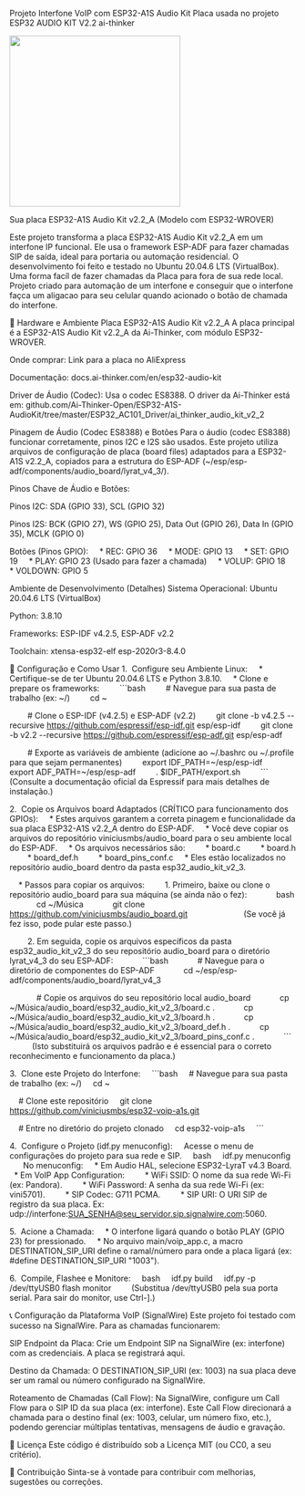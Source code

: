 Projeto Interfone VoIP com ESP32-A1S Audio Kit
Placa usada no projeto ESP32 AUDIO KIT V2.2 ai-thinker

<img src="https://i.imgur.com/mkMh8gi.jpeg" width="300">

Sua placa ESP32-A1S Audio Kit v2.2_A (Modelo com ESP32-WROVER)

Este projeto transforma a placa ESP32-A1S Audio Kit v2.2_A em um interfone IP funcional. Ele usa o framework ESP-ADF para fazer chamadas SIP de saída, ideal para portaria ou automação residencial. O desenvolvimento foi feito e testado no Ubuntu 20.04.6 LTS (VirtualBox).
Uma forma facíl de fazer chamadas da Placa para fora de sua rede local. Projeto criado para automação de um interfone e conseguir que o interfone façca um aligacao para seu celular quando acionado o botão de chamada do interfone. 

🧰 Hardware e Ambiente
Placa ESP32-A1S Audio Kit v2.2_A
A placa principal é a ESP32-A1S Audio Kit v2.2_A da Ai-Thinker, com módulo ESP32-WROVER.

Onde comprar: Link para a placa no AliExpress

Documentação: docs.ai-thinker.com/en/esp32-audio-kit

Driver de Áudio (Codec): Usa o codec ES8388. O driver da Ai-Thinker está em: github.com/Ai-Thinker-Open/ESP32-A1S-AudioKit/tree/master/ESP32_AC101_Driver/ai_thinker_audio_kit_v2_2

Pinagem de Áudio (Codec ES8388) e Botões
Para o áudio (codec ES8388) funcionar corretamente, pinos I2C e I2S são usados. Este projeto utiliza arquivos de configuração de placa (board files) adaptados para a ESP32-A1S v2.2_A, copiados para a estrutura do ESP-ADF (~/esp/esp-adf/components/audio_board/lyrat_v4_3/).

Pinos Chave de Áudio e Botões:

Pinos I2C: SDA (GPIO 33), SCL (GPIO 32)

Pinos I2S: BCK (GPIO 27), WS (GPIO 25), Data Out (GPIO 26), Data In (GPIO 35), MCLK (GPIO 0)

Botões (Pinos GPIO):
    * REC: GPIO 36
    * MODE: GPIO 13
    * SET: GPIO 19
    * PLAY: GPIO 23 (Usado para fazer a chamada)
    * VOLUP: GPIO 18
    * VOLDOWN: GPIO 5

Ambiente de Desenvolvimento (Detalhes)
Sistema Operacional: Ubuntu 20.04.6 LTS (VirtualBox)

Python: 3.8.10

Frameworks: ESP-IDF v4.2.5, ESP-ADF v2.2

Toolchain: xtensa-esp32-elf esp-2020r3-8.4.0

🚀 Configuração e Como Usar
1.  Configure seu Ambiente Linux:
    * Certifique-se de ter Ubuntu 20.04.6 LTS e Python 3.8.10.
    * Clone e prepare os frameworks:
        ```bash
        # Navegue para sua pasta de trabalho (ex: ~/)
        cd ~

        # Clone o ESP-IDF (v4.2.5) e ESP-ADF (v2.2)
        git clone -b v4.2.5 --recursive https://github.com/espressif/esp-idf.git esp/esp-idf
        git clone -b v2.2 --recursive https://github.com/espressif/esp-adf.git esp/esp-adf

        # Exporte as variáveis de ambiente (adicione ao ~/.bashrc ou ~/.profile para que sejam permanentes)
        export IDF_PATH=~/esp/esp-idf
        export ADF_PATH=~/esp/esp-adf
        . $IDF_PATH/export.sh
        ```
        (Consulte a documentação oficial da Espressif para mais detalhes de instalação.)

2.  Copie os Arquivos board Adaptados (CRÍTICO para funcionamento dos GPIOs):
    * Estes arquivos garantem a correta pinagem e funcionalidade da sua placa ESP32-A1S v2.2_A dentro do ESP-ADF.
    * Você deve copiar os arquivos do repositório viniciusmbs/audio_board para o seu ambiente local do ESP-ADF.
    * Os arquivos necessários são:
        * board.c
        * board.h
        * board_def.h
        * board_pins_conf.c
    * Eles estão localizados no repositório audio_board dentro da pasta esp32_audio_kit_v2_3.

    * Passos para copiar os arquivos:
        1. Primeiro, baixe ou clone o repositório audio_board para sua máquina (se ainda não o fez):
            bash             cd ~/Música             git clone https://github.com/viniciusmbs/audio_board.git             
            (Se você já fez isso, pode pular este passo.)

        2. Em seguida, copie os arquivos específicos da pasta esp32_audio_kit_v2_3 do seu repositório audio_board para o diretório lyrat_v4_3 do seu ESP-ADF:
            ```bash
            # Navegue para o diretório de componentes do ESP-ADF
            cd ~/esp/esp-adf/components/audio_board/lyrat_v4_3

            # Copie os arquivos do seu repositório local audio_board
            cp ~/Música/audio_board/esp32_audio_kit_v2_3/board.c .
            cp ~/Música/audio_board/esp32_audio_kit_v2_3/board.h .
            cp ~/Música/audio_board/esp32_audio_kit_v2_3/board_def.h .
            cp ~/Música/audio_board/esp32_audio_kit_v2_3/board_pins_conf.c .
            ```
            (Isto substituirá os arquivos padrão e é essencial para o correto reconhecimento e funcionamento da placa.)

3.  Clone este Projeto do Interfone:
    ```bash
    # Navegue para sua pasta de trabalho (ex: ~/)
    cd ~

    # Clone este repositório
    git clone https://github.com/viniciusmbs/esp32-voip-a1s.git

    # Entre no diretório do projeto clonado
    cd esp32-voip-a1s
    ```

4.  Configure o Projeto (idf.py menuconfig):
    Acesse o menu de configurações do projeto para sua rede e SIP.
    bash     idf.py menuconfig     
    No menuconfig:
    * Em Audio HAL, selecione ESP32-LyraT v4.3 Board.
    * Em VoIP App Configuration:
        * WiFi SSID: O nome da sua rede Wi-Fi (ex: Pandora).
        * WiFi Password: A senha da sua rede Wi-Fi (ex: vini5701).
        * SIP Codec: G711 PCMA.
        * SIP URI: O URI SIP de registro da sua placa. Ex: udp://interfone:SUA_SENHA@seu_servidor.sip.signalwire.com:5060.

5.  Acione a Chamada:
    * O interfone ligará quando o botão PLAY (GPIO 23) for pressionado.
    * No arquivo main/voip_app.c, a macro DESTINATION_SIP_URI define o ramal/número para onde a placa ligará (ex: #define DESTINATION_SIP_URI "1003").

6.  Compile, Flashee e Monitore:
    bash     idf.py build     idf.py -p /dev/ttyUSB0 flash monitor     
    (Substitua /dev/ttyUSB0 pela sua porta serial. Para sair do monitor, use Ctrl-].)

📞 Configuração da Plataforma VoIP (SignalWire)
Este projeto foi testado com sucesso na SignalWire. Para as chamadas funcionarem:

SIP Endpoint da Placa: Crie um Endpoint SIP na SignalWire (ex: interfone) com as credenciais. A placa se registrará aqui.

Destino da Chamada: O DESTINATION_SIP_URI (ex: 1003) na sua placa deve ser um ramal ou número configurado na SignalWire.

Roteamento de Chamadas (Call Flow): Na SignalWire, configure um Call Flow para o SIP ID da sua placa (ex: interfone). Este Call Flow direcionará a chamada para o destino final (ex: 1003, celular, um número fixo, etc.), podendo gerenciar múltiplas tentativas, mensagens de áudio e gravação.

📄 Licença
Este código é distribuído sob a Licença MIT (ou CC0, a seu critério).

🌟 Contribuição
Sinta-se à vontade para contribuir com melhorias, sugestões ou correções.
